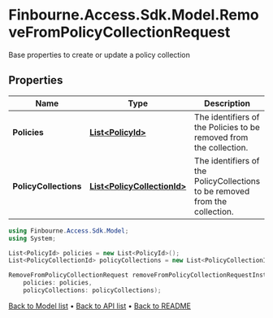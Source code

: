 # Finbourne.Access.Sdk.Model.RemoveFromPolicyCollectionRequest
Base properties to create or update a policy collection

## Properties

Name | Type | Description | Notes
------------ | ------------- | ------------- | -------------
**Policies** | [**List&lt;PolicyId&gt;**](PolicyId.md) | The identifiers of the Policies to be removed from the collection. | [optional] 
**PolicyCollections** | [**List&lt;PolicyCollectionId&gt;**](PolicyCollectionId.md) | The identifiers of the PolicyCollections to be removed from the collection. | [optional] 

```csharp
using Finbourne.Access.Sdk.Model;
using System;

List<PolicyId> policies = new List<PolicyId>();
List<PolicyCollectionId> policyCollections = new List<PolicyCollectionId>();

RemoveFromPolicyCollectionRequest removeFromPolicyCollectionRequestInstance = new RemoveFromPolicyCollectionRequest(
    policies: policies,
    policyCollections: policyCollections);
```

[Back to Model list](../README.md#documentation-for-models) &#8226; [Back to API list](../README.md#documentation-for-api-endpoints) &#8226; [Back to README](../README.md)
